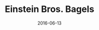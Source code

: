 ---
layout: site
title: "Einstein Bros. Bagels"
date: 2016-06-13
categories: [food-drink]
version: 1.5.8
major: 1
minor: 5
patch: 8
slug: einstein-bros-bagels
link: http://www.einsteinbros.com/
submitter: lpolepeddi
permalink: /sites/:slug
---